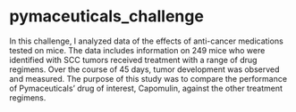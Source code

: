 # pymaceuticals_challenge
In this challenge, I analyzed data of the effects of anti-cancer medications tested on mice. The data includes information on 249 mice who were identified with SCC tumors received treatment with a range of drug regimens. Over the course of 45 days, tumor development was observed and measured. The purpose of this study was to compare the performance of Pymaceuticals’ drug of interest, Capomulin, against the other treatment regimens.

